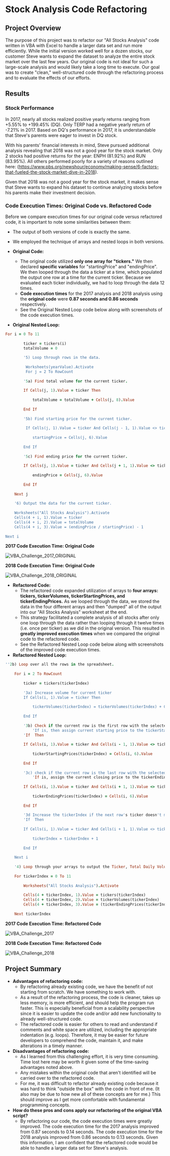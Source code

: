 # Stock Analysis Code Refactoring
  
## Project Overview

The purpose of this project was to refactor our "All Stocks Analysis" code written in VBA with Excel to handle a larger data set and run more efficiently. While the initial version worked well for a dozen stocks, our customer Steve wants to expand the dataset to analyze the entire stock market over the last few years. Our original code is not ideal for such a large-scale analysis and would likely take a long time to execute. Our goal was to create "clean," well-structured code through the refactoring process and to evaluate the effects of our efforts.  

## Results

### Stock Performance

In 2017, nearly all stocks realized positive yearly returns ranging from +5.55% to +199.45% (DQ). Only TERP had a negative yearly return of -7.21% in 2017. Based on DQ's performance in 2017, it is understandable that Steve's parents were eager to invest in DQ stock.

With his parents' financial interests in mind, Steve pursued additional analysis revealing that 2018 was not a good year for the stock market. Only 2 stocks had positive returns for the year: ENPH (81.92%) and RUN (83.95%). All others performed poorly for a variety of reasons outlined here: 
(https://www.pbs.org/newshour/economy/making-sense/6-factors-that-fueled-the-stock-market-dive-in-2018).
 
Given that 2018 was not a good year for the stock market, it makes sense that Steve wants to expand his dataset to continue analyzing stocks before his parents make their investment decision. 

### Code Execution Times: Original Code vs. Refactored Code

Before we compare execution times for our original code versus refactored code, it is important to note some similarities between them: 
- The output of both versions of code is exactly the same.
- We employed the technique of arrays and nested loops in both versions.

- **Original Code:**
  - The original code utilized **only one array for "tickers."** We then declared **specific variables** for "startingPrice" and "endingPrice". We then looped through the data a ticker at a time, which populated the output one row at a time for the current ticker. Because we evaluated each ticker individually, we had to loop through the data 12 times.
  - **Code execution times** for the 2017 analysis and 2018 analysis using the **original code** were **0.87 seconds and 0.86 seconds** respectively.
  - See the Original Nested Loop code below along with screenshots of the code execution times.  
- **Original Nested Loop:**
```ruby
For i = 0 To 11
    
        ticker = tickers(i)
        totalVolume = 0
    
        '5) Loop through rows in the data.
        
         Worksheets(yearValue).Activate
         For j = 2 To RowCount
                
        '5a) Find total volume for the current ticker.
        
        If Cells(j, 1).Value = ticker Then
        
            totalVolume = totalVolume + Cells(j, 8).Value
            
        End If
        
        '5b) Find starting price for the current ticker.
        
         If Cells(j, 1).Value = ticker And Cells(j - 1, 1).Value <> ticker Then
        
            startingPrice = Cells(j, 6).Value
        
        End If
        
        '5c) Find ending price for the current ticker.
        
        If Cells(j, 1).Value = ticker And Cells(j + 1, 1).Value <> ticker Then
        
            endingPrice = Cells(j, 6).Value
            
        End If
        
    Next j
        
    '6) Output the data for the current ticker.
            
    Worksheets("All Stocks Analysis").Activate
    Cells(4 + i, 1).Value = ticker
    Cells(4 + i, 2).Value = totalVolume
    Cells(4 + i, 3).Value = (endingPrice / startingPrice) - 1
    
Next i
```

**2017 Code Execution Time: Original Code**

![VBA_Challenge_2017_ORIGINAL](Resources/VBA_Challenge_2017_ORIGINAL.png)

**2018 Code Execution Time: Original Code**

![VBA_Challenge_2018_ORIGINAL](Resources/VBA_Challenge_2018_ORIGINAL.png)

  - **Refactored Code:**
    - The refactored code expanded utilization of arrays to **four arrays: tickers, tickerVolumes, tickerStartingPrices, and tickerEndingPrices.** As we looped through the data, we stored the data in the four different arrays and then "dumped" all of the output into our "All Stocks Analysis" worksheet at the end.    
    - This strategy facilitated a complete analysis of all stocks after only one loop through the data rather than looping through it twelve times (i.e. once per ticker) as we did in the original version. This resulted in **greatly improved execution times** when we compared the original code to the refactored code. 
    - See the Refactored Nested Loop code below along with screenshots of the improved code execution times.
  - **Refactored Nested Loop:**
```ruby
''2b) Loop over all the rows in the spreadsheet.
    
    For i = 2 To RowCount
    
        ticker = tickers(tickerIndex)
    
        '3a) Increase volume for current ticker
        If Cells(i, 1).Value = ticker Then
        
            tickerVolumes(tickerIndex) = tickerVolumes(tickerIndex) + Cells(i, 8).Value
            
        End If
                
        '3b) Check if the current row is the first row with the selected tickerIndex.
            'If is, then assign current starting price to the tickerStartingPrices variable
        'If  Then
        
        If Cells(i, 1).Value = ticker And Cells(i - 1, 1).Value <> ticker Then
        
            tickerStartingPrices(tickerIndex) = Cells(i, 6).Value
                    
        End If
        
        '3c) check if the current row is the last row with the selected tickerIndex
            'If is, assign the current closing price to the tickerEndingPrices variable
            
        If Cells(i, 1).Value = ticker And Cells(i + 1, 1).Value <> ticker Then
        
            tickerEndingPrices(tickerIndex) = Cells(i, 6).Value
        
        End If
                    
        '3d Increase the tickerIndex if the next row's ticker doesn't match previous row's ticker.
        'If  Then
        
        If Cells(i, 1).Value = ticker And Cells(i + 1, 1).Value <> ticker Then
        
            tickerIndex = tickerIndex + 1
            
        End If
        
    Next i
    
    '4) Loop through your arrays to output the Ticker, Total Daily Volume, and Return.
    
    For tickerIndex = 0 To 11
        
        Worksheets("All Stocks Analysis").Activate
        
        Cells(4 + tickerIndex, 1).Value = tickers(tickerIndex)
        Cells(4 + tickerIndex, 2).Value = tickerVolumes(tickerIndex)
        Cells(4 + tickerIndex, 3).Value = (tickerEndingPrices(tickerIndex) / tickerStartingPrices(tickerIndex)) - 1
        
    Next tickerIndex
```
**2017 Code Execution Time: Refactored Code**

![VBA_Challenge_2017](Resources/VBA_Challenge_2017.png)

**2018 Code Execution Time: Refactored Code**

![VBA_Challenge_2018](Resources/VBA_Challenge_2018.png)

## Project Summary

- **Advantages of refactoring code:**
  - By refactoring already existing code, we have the benefit of not starting from scratch. We have something to work with. 
  - As a result of the refactoring process, the code is cleaner, takes up less memory, is more efficient, and should help the program run faster. This is especially beneficial from a scalability perspective since it is easier to update the code and/or add new functionality to already well-structured code.
  - The refactored code is easier for others to read and understand if comments and white space are utilized, including the appropriate indentation (e.g. loops). Therefore, it may be easier for future developers to comprehend the code, maintain it, and make alterations in a timely manner. 
- **Disadvantages of refactoring code:** 
  - As I learned from this challenging effort, it is very time consuming. Time lost here may be worth it given some of the time-saving advantages noted above.
  - Any mistakes within the original code that aren't identified will be carried over to the refactored code.  
  - For me, it was difficult to refactor already existing code because it was hard to think "outside the box" with the code in front of me. (It also may be due to how new all of these concepts are for me.) This should improve as I get more comfortable with fundamental programming concepts.   
- **How do these pros and cons apply our refactoring of the original VBA script?**
  - By refactoring our code, the code execution times were greatly improved. The code execution time for the 2017 analysis improved from 0.87 seconds to 0.14 seconds. The code execution time for the 2018 analysis improved from 0.86 seconds to 0.13 seconds. Given this information, I am confident that the refactored code would be able to handle a larger data set for Steve's analysis.  
